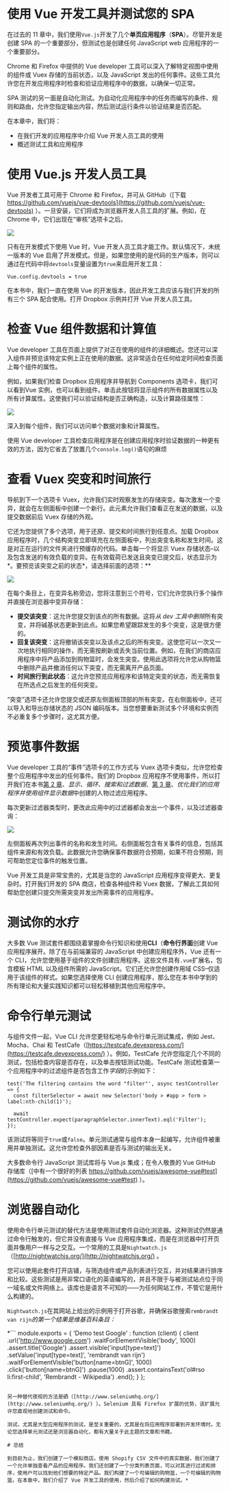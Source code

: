 # 使用 Vue 开发工具并测试您的 SPA

在过去的 11 章中，我们使用`Vue.js`开发了几个**单页应用程序**（**SPA**）。尽管开发是创建 SPA 的一个重要部分，但测试也是创建任何 JavaScript web 应用程序的一个重要部分。

Chrome 和 Firefox 中提供的 Vue developer 工具可以深入了解特定视图中使用的组件或 Vuex 存储的当前状态，以及 JavaScript 发出的任何事件。这些工具允许您在开发应用程序时检查和验证应用程序中的数据，以确保一切正常。

SPA 测试的另一面是自动化测试。为自动化应用程序中的任务而编写的条件、规则和路由，允许您指定输出内容，然后测试运行条件以验证结果是否匹配。

在本章中，我们将：

*   在我们开发的应用程序中介绍 Vue 开发人员工具的使用
*   概述测试工具和应用程序

# 使用 Vue.js 开发人员工具

Vue 开发者工具可用于 Chrome 和 Firefox，并可从 GitHub（[下载 https://github.com/vuejs/vue-devtools](https://github.com/vuejs/vue-devtools) ）。一旦安装，它们将成为浏览器开发人员工具的扩展。例如，在 Chrome 中，它们出现在“审核”选项卡之后。

![](assets/e359dd13-20e7-4814-83e5-39484009bdff.png)

只有在开发模式下使用 Vue 时，Vue 开发人员工具才能工作。默认情况下，未统一版本的 Vue 启用了开发模式。但是，如果您使用的是代码的生产版本，则可以通过在代码中将`devtools`变量设置为`true`来启用开发工具：

```
Vue.config.devtools = true
```

在本书中，我们一直在使用 Vue 的开发版本，因此开发工具应该与我们开发的所有三个 SPA 配合使用。打开 Dropbox 示例并打开 Vue 开发人员工具。

# 检查 Vue 组件数据和计算值

Vue developer 工具在页面上提供了对正在使用的组件的详细概述。您还可以深入组件并预览该特定实例上正在使用的数据。这非常适合在任何给定时间检查页面上每个组件的属性。

例如，如果我们检查 Dropbox 应用程序并导航到 Components 选项卡，我们可以看到<root>Vue 实例，也可以看到<dropboxviewer>组件。单击此按钮将显示组件的所有数据属性以及所有计算属性。这使我们可以验证结构是否正确构造，以及计算路径属性：</dropboxviewer></root>

![](assets/fd41fc73-2502-42c2-b4ec-218588b0bd34.png)

深入到每个组件，我们可以访问单个数据对象和计算属性。

使用 Vue developer 工具检查应用程序是在创建应用程序时验证数据的一种更有效的方法，因为它省去了放置几个`console.log()`语句的麻烦

# 查看 Vuex 突变和时间旅行

导航到下一个选项卡 Vuex，允许我们实时观察发生的存储突变。每次激发一个变异，就会在左侧面板中创建一个新行。此元素允许我们查看正在发送的数据，以及提交数据前后 Vuex 存储的外观。

它还为您提供了多个选项，用于还原、提交和时间旅行到任意点。加载 Dropbox 应用程序时，几个结构突变立即填充在左侧面板中，列出突变名称和发生时间。这是对正在运行的文件夹进行预缓存的代码。单击每一个将显示 Vuex 存储状态–以及包含发送的有效负载的变异。在有效载荷已发送且突变已提交后，状态显示为*。要预览该突变之前的状态*，请选择前面的选项：**

![](assets/ea5f9e57-a1da-4dbb-bb62-aa744d97cc83.png)

在每个条目上，在变异名称旁边，您将注意到三个符号，它们允许您执行多个操作并直接在浏览器中变异存储：

*   **提交该突变**：这允许您提交到该点的所有数据。这将*从 dev 工具中删除*所有突变，并将碱基状态更新到此点。如果您希望跟踪发生的多个突变，这是很方便的。
*   **回复该突变**：这将撤销该突变以及该点之后的所有突变。这使您可以一次又一次地执行相同的操作，而无需按刷新或丢失当前位置。例如，在我们的商店应用程序中将产品添加到购物篮时，会发生突变。使用此选项将允许您从购物篮中删除产品并撤消任何以下突变，而无需离开产品页面。
*   **时间旅行到此状态**：这允许您预览应用程序和该特定突变的状态，而无需恢复在所选点之后发生的任何突变。

“突变”选项卡还允许您提交或还原左侧面板顶部的所有突变。在右侧面板中，还可以导入和导出存储状态的 JSON 编码版本。当您想要重新测试多个环境和实例而不必重复多个步骤时，这尤其方便。

# 预览事件数据

Vue developer 工具的“事件”选项卡的工作方式与 Vuex 选项卡类似，允许您检查整个应用程序中发出的任何事件。我们的 Dropbox 应用程序不使用事件，所以打开我们在本书[第 2 章](12.html)、*显示、循环、搜索和过滤数据*、[第 3 章](02.html)、*优化我们的应用程序并使用组件显示数据*中创建的人物过滤应用程序。

每次更新过滤器类型时，更改此应用中的过滤器都会发出一个事件，以及过滤器查询：

![](assets/f7219298-cb16-4f17-9c40-750c9b9eeb1b.png)

左侧面板再次列出事件的名称和发生时间。右侧面板包含有关事件的信息，包括其组件来源和有效负载。此数据允许您确保事件数据符合预期，如果不符合预期，则可帮助您定位事件的触发位置。

Vue 开发工具是非常宝贵的，尤其是当您的 JavaScript 应用程序变得更大、更复杂时。打开我们开发的 SPA 商店，检查各种组件和 Vuex 数据，了解此工具如何帮助您创建只提交所需突变并发出所需事件的应用程序。

# 测试你的水疗

大多数 Vue 测试套件都围绕着掌握命令行知识和使用**CLI**（**命令行界面**创建 Vue 应用程序展开。除了在与前端兼容的 JavaScript 中创建应用程序外，Vue 还有一个 CLI，允许您使用基于组件的文件创建应用程序。这些文件具有`.vue`扩展名，包含模板 HTML 以及组件所需的 JavaScript。它们还允许您创建作用域 CSS–仅适用于该组件的样式。如果您选择使用 CLI 创建应用程序，那么您在本书中学到的所有理论和大量实践知识都可以轻松移植到其他应用程序中。

# 命令行单元测试

与组件文件一起，Vue CLI 允许您更轻松地与命令行单元测试集成，例如 Jest、Mocha、Chai 和 TestCafe（[https://testcafe.devexpress.com/](https://testcafe.devexpress.com/) ）。例如，TestCafe 允许您指定几个不同的测试，包括检查内容是否存在，以及单击按钮测试功能。TestCafe 测试检查第一个应用程序中的过滤组件是否包含工作*字段*的示例如下：

```
test('The filtering contains the word "filter"', async testController => {
  const filterSelector = await new Selector('body > #app > form > label:nth-child(1)');

  await testController.expect(paragraphSelector.innerText).eql('Filter');
});
```

该测试将等同于`true`或`false`。单元测试通常与组件本身一起编写，允许组件被重用并单独测试。这允许您检查外部因素是否与测试的输出无关。

大多数命令行 JavaScript 测试库将与 Vue.js 集成；在令人敬畏的 Vue GitHub 存储库（[中有一个很好的列表 https://github.com/vuejs/awesome-vue#test](https://github.com/vuejs/awesome-vue#test) ）。

# 浏览器自动化

使用命令行单元测试的替代方法是使用测试套件自动化浏览器。这种测试仍然是通过命令行触发的，但它并没有直接与 Vue 应用程序集成，而是在浏览器中打开页面并像用户一样与之交互。一个常用的工具是`Nightwatch.js`（[http://nightwatchjs.org/](http://nightwatchjs.org/) 。

您可以使用此套件打开店铺，与筛选组件或产品列表进行交互，并对结果进行排序和比较。这些测试是用非常口语化的英语编写的，并且不限于与被测试站点位于同一域名或文件网络上。该库也是语言不可知的——为任何网站工作，不管它是用什么构建的。

`Nightwatch.js`在其网站上给出的示例用于打开谷歌，并确保谷歌搜索`rembrandt van rijn`*的第一个结果是维基百科条目：*

 *```
module.exports = {
  'Demo test Google' : function (client) {
    client
      .url('http://www.google.com')
      .waitForElementVisible('body', 1000)
      .assert.title('Google')
      .assert.visible('input[type=text]')
      .setValue('input[type=text]', 'rembrandt van rijn')
      .waitForElementVisible('button[name=btnG]', 1000)
      .click('button[name=btnG]')
      .pause(1000)
      .assert.containsText('ol#rso li:first-child',
        'Rembrandt - Wikipedia')
      .end();
  }
};
```

另一种替代夜视的方法是硒（[http://www.seleniumhq.org/](http://www.seleniumhq.org/) ）。Selenium 具有 Firefox 扩展的优势，该扩展允许您直观地创建测试和命令。

测试，尤其是大型应用程序的测试，是至关重要的，尤其是在将应用程序部署到开发环境时。无论您选择单元测试还是浏览器自动化，都有大量关于此主题的文章和书籍。

# 总结

到目前为止，我们创建了一个模拟商店。使用 Shopify CSV 文件中的真实数据，我们创建了一个允许单独查看产品的应用程序。我们还创建了一个分类列表页面，可以对其进行过滤和排序，使用户可以找到他们想要的特定产品。我们构建了一个可编辑的购物篮，一个可编辑的购物篮。在本章中，我们介绍了 Vue 开发工具的使用，然后介绍了如何构建测试。*